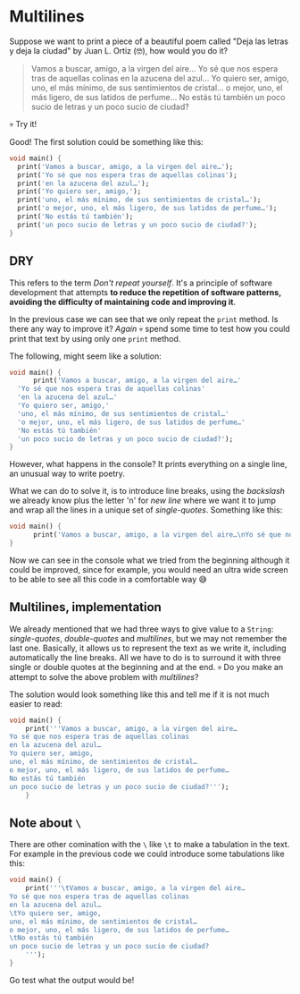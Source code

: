 # Multilines

Suppose we want to print a piece of a beautiful poem called "Deja las letras y deja la ciudad" by Juan L. Ortiz (🤓), how would you do it?

> Vamos a buscar, amigo, a la virgen del aire…
> Yo sé que nos espera tras de aquellas colinas
> en la azucena del azul…
> Yo quiero ser, amigo,
> uno, el más mínimo, de sus sentimientos de cristal…
> o mejor, uno, el más ligero, de sus latidos de perfume…
> No estás tú también
> un poco sucio de letras y un poco sucio de ciudad?

💀 Try it!

Good! The first solution could be something like this:

```dart
void main() {
  print('Vamos a buscar, amigo, a la virgen del aire…');
  print('Yo sé que nos espera tras de aquellas colinas');
  print('en la azucena del azul…');
  print('Yo quiero ser, amigo,');
  print('uno, el más mínimo, de sus sentimientos de cristal…');
  print('o mejor, uno, el más ligero, de sus latidos de perfume…');
  print('No estás tú también');
  print('un poco sucio de letras y un poco sucio de ciudad?');
}
```

## DRY

This refers to the term _Don't repeat yourself_. It's a principle of software development that attempts __to reduce the repetition of software patterns, avoiding the difficulty of maintaining code and improving it__.

In the previous case we can see that we only repeat the `print` method. Is there any way to improve it? _Again_ 💀 spend some time to test how you could print that text by using only one `print` method.

The following, might seem like a solution:

```dart
void main() {
      print('Vamos a buscar, amigo, a la virgen del aire…'
  'Yo sé que nos espera tras de aquellas colinas'
  'en la azucena del azul…'
  'Yo quiero ser, amigo,'
  'uno, el más mínimo, de sus sentimientos de cristal…'
  'o mejor, uno, el más ligero, de sus latidos de perfume…'
  'No estás tú también'
  'un poco sucio de letras y un poco sucio de ciudad?');
}
```

However, what happens in the console? It prints everything on a single line, an unusual way to write poetry.

What we can do to solve it, is to introduce line breaks, using the _backslash_ we already know plus the letter 'n' for _new line_ where we want it to jump and wrap all the lines in a unique set of _single-quotes_. Something like this:

```dart
void main() {
      print('Vamos a buscar, amigo, a la virgen del aire…\nYo sé que nos espera tras de aquellas colinas\nen la azucena del azul…\nYo quiero ser, amigo,\nuno, el más mínimo, de sentimientos de cristal…\no mejor, uno, el más ligero, de sus latidos de perfume…\nNo estás tú también\nun poco sucio de letras y un poco sucio de ciudad?');
}
```

Now we can see in the console what we tried from the beginning although it could be improved, since for example, you would need an ultra wide screen to be able to see all this code in a comfortable way 😅

## Multilines, implementation

We already mentioned that we had three ways to give value to a `String`: _single-quotes_, _double-quotes_ and _multilines_, but we may not remember the last one. Basically, it allows us to represent the text as we write it, including automatically the line breaks. All we have to do is to surround it with three single or double quotes at the beginning and at the end. 💀 Do you make an attempt to solve the above problem with _multilines_?

The solution would look something like this and tell me if it is not much easier to read:

```dart
void main() {
    print('''Vamos a buscar, amigo, a la virgen del aire…
Yo sé que nos espera tras de aquellas colinas
en la azucena del azul…
Yo quiero ser, amigo,
uno, el más mínimo, de sentimientos de cristal…
o mejor, uno, el más ligero, de sus latidos de perfume…
No estás tú también
un poco sucio de letras y un poco sucio de ciudad?''');
    }
```

## Note about `\`

There are other comination with the `\` like `\t` to make a tabulation in the text. For example in the previous code we could introduce some tabulations like this:

```dart
void main() {
    print('''\tVamos a buscar, amigo, a la virgen del aire…
Yo sé que nos espera tras de aquellas colinas
en la azucena del azul…
\tYo quiero ser, amigo,
uno, el más mínimo, de sentimientos de cristal…
o mejor, uno, el más ligero, de sus latidos de perfume…
\tNo estás tú también
un poco sucio de letras y un poco sucio de ciudad?
    ''');
}
```

Go test what the output would be!
